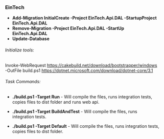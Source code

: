 ### EinTech

- **Add-Migration InitialCreate -Project EinTech.Api.DAL -StartupProject EinTech.Api.DAL**
- **Remove-Migration -Project EinTech.Api.DAL -StartUp EinTech.Api.DAL**
- **Update-Database**

###### Initialize tools:
Invoke-WebRequest https://cakebuild.net/download/bootstrapper/windows -OutFile build.ps1
https://dotnet.microsoft.com/download/dotnet-core/3.1

###### Task Commands:
- **./build.ps1 -Target Run** - Will compile the files, runs integration tests, copies files to dist folder and runs web api.

- **./build.ps1 -Target BuildAndTest** - Will compile the files, runs integration tests.

- **./build.ps1 -Target Default** - Will compile the files, runs integration tests, copies files to dist folder.
